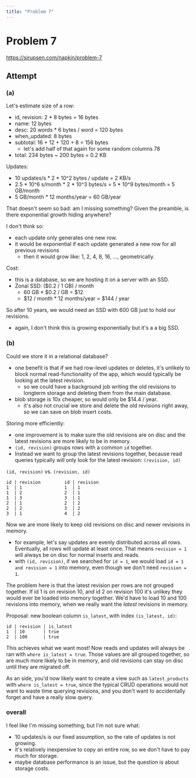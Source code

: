 ```yaml
---
title: "Problem 7"
---
```


# Problem 7

https://sirupsen.com/napkin/problem-7

## Attempt

### (a)

Let's estimate size of a row:
* id, revision: 2 * 8 bytes = 16 bytes
* name: 12 bytes
* desc: 20 words * 6 bytes / word = 120 bytes
* when_updated: 8 bytes
* subtotal: 16 + 12 + 120 + 8 = 156 bytes
    * let's add half of that again for some random columns 78
* total: 234 bytes ~ 200 bytes = 0.2 KB

Updates:
* 10 updates/s * 2 * 10^2 bytes / update = 2 KB/s
* 2.5 * 10^6 s/month * 2 * 10^3 bytes/s = 5 * 10^9 bytes/month = 5 GB/month
* 5 GB/month * 12 months/year = 60 GB/year

That doesn't seem so bad: am I missing something? 
Given the preamble, is there exponential growth hiding anywhere?

I don't think so:
* each update only generates one new row.
* it would be exponential if each update generated a new row
  for all previous revisions
    * then it would grow like: 1, 2, 4, 8, 16, ...,
      geometrically. 

Cost:
* this is a database, so we are hosting it on a server
  with an SSD. 
* Zonal SSD: ($0.2 / 1 GB) / month 
    * 60 GB * $0.2 / GB = $12 
    * $12 / month * 12 months/year = $144 / year

So after 10 years, we would need an SSD with 600 GB just to hold 
our revisions. 
* again, I don't think this is growing exponentially but it's a
  a big SSD.

### (b)

Could we store it in a relational database?
* one benefit is that if we had row-level updates or deletes,
  it's unlikely to block normal read-functionality of the app,
  which would typically be looking at the latest revision.
    * so we could have a background job writing the old revisions
      to longterm storage and deleting them from the main database. 
* blob storage is 10x cheaper, so would only be $14.4 / year.
    * it's also not crucial we store and delete the old revisions right away,
      so we can save on blob insert costs.

Storing more efficiently:
* one improvement is to make sure the old revisions are on disc
  and the latest revisions are more likely to be in memory. 
* `(id, revision)` groups rows with a common `id` together. 
* Instead we want to group the latest revisions together, 
  because read queries typically will only look for the latest revision:
  `(revision, id)`

`(id, revision)` vs. `(revision, id)` 
```
id | revision         id | revision
1  | 1                1  | 1
1  | 2                2  | 1
1  | 3                3  | 1
2  | 1                2  | 2
2  | 2                3  | 2
3  | 1                4  | 2
```

Now we are more likely to keep old revisions on disc and 
newer revisions in memory. 
* for example, let's say updates are evenly distributed across 
  all rows. Eventually, all rows will update at least once. 
  That means `revision = 1` will always be on disc for normal
  inserts and reads. 
* with `(id, revision)`, if we searched for `id = 1`, we would
  load `id = 1 and revision = 1` into memory, even though we
  don't need `revision = 1`. 

The problem here is that the latest revision per rows are not grouped
together. If id 1 is on revision 10, and id 2 on revision 100
it's unlikey they would ever be loaded into memory together. 
We'd have to load 10 and 100 revisions into memory, when we really
want the _latest_ revisions in memory. 

Proposal: new boolean column `is_latest`, with index `(is_latest, id)`:
```
id | revision | is_latest
1  | 10       | true
2  | 100      | true
```

This achieves what we want most! Now reads and updates will always be ran
with `where is_latest = true`. Those values are all grouped together, so 
are much more likely to be in memory, and old revisions can stay on disc
until they are migrated off. 

As an side, you'd now likely want to create a view such as `latest_products`
with `where is_latest = true`, since the typical CRUD operations 
would not want to waste time querying revisions, and you don't want to 
accidentally forget and have a really slow query.  

### overall

I feel like I'm missing something, but I'm not sure what:
* 10 updates/s is our fixed assumption, so the rate of updates
  is not growing. 
* it's relatively inexpensive to copy an entire row, so we don't
  have to pay much for storage.
* maybe database performance is an issue, but the question is
  about storage costs. 












